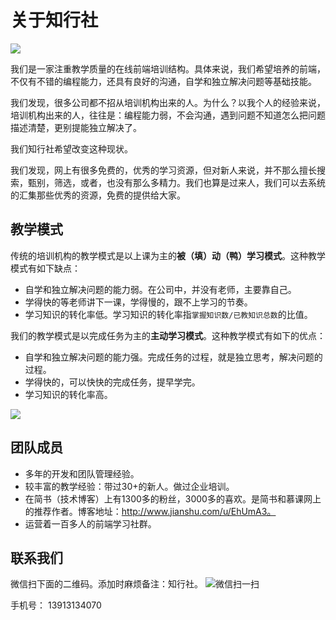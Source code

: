 # 关于知行社
![](http://upload-images.jianshu.io/upload_images/7219342-d32d0b4ff02f0613.png?imageMogr2/auto-orient/strip%7CimageView2/2/w/1240)

我们是一家注重教学质量的在线前端培训结构。具体来说，我们希望培养的前端，不仅有不错的编程能力，还具有良好的沟通，自学和独立解决问题等基础技能。

我们发现，很多公司都不招从培训机构出来的人。为什么？以我个人的经验来说，培训机构出来的人，往往是：编程能力弱，不会沟通，遇到问题不知道怎么把问题描述清楚，更别提能独立解决了。

我们知行社希望改变这种现状。

我们发现，网上有很多免费的，优秀的学习资源，但对新人来说，并不那么擅长搜索，甄别，筛选，或者，也没有那么多精力。我们也算是过来人，我们可以去系统的汇集那些优秀的资源，免费的提供给大家。

## 教学模式
传统的培训机构的教学模式是以上课为主的**被（填）动（鸭）学习模式**。这种教学模式有如下缺点：
* 自学和独立解决问题的能力弱。在公司中，并没有老师，主要靠自己。
* 学得快的等老师讲下一课，学得慢的，跟不上学习的节奏。
* 学习知识的转化率低。学习知识的转化率指`掌握知识数/已教知识总数`的比值。

我们的教学模式是以完成任务为主的**主动学习模式**。这种教学模式有如下的优点：
* 自学和独立解决问题的能力强。完成任务的过程，就是独立思考，解决问题的过程。
* 学得快的，可以快快的完成任务，提早学完。
* 学习知识的转化率高。

![](http://upload-images.jianshu.io/upload_images/7219342-942ed5cee8af3ff6.png?imageMogr2/auto-orient/strip%7CimageView2/2/w/1240)

## 团队成员
* 多年的开发和团队管理经验。
* 较丰富的教学经验：带过30+的新人。做过企业培训。
* 在简书（技术博客）上有1300多的粉丝，3000多的喜欢。是简书和慕课网上的推荐作者。博客地址：http://www.jianshu.com/u/EhUmA3。
* 运营着一百多人的前端学习社群。

## 联系我们
微信扫下面的二维码。添加时麻烦备注：知行社。
![微信扫一扫](http://upload-images.jianshu.io/upload_images/7219342-4bebb498e4aa6402.png?imageMogr2/auto-orient/strip%7CimageView2/2/w/1240)

手机号： 13913134070